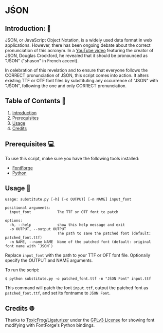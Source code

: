 # **JŚON**

## **Introduction:** 💬
JSON, or JavaScript Object Notation, is a widely used data format in web applications. However, there has
been ongoing debate about the correct pronunciation of this acronym. In a 
[YouTube video](https://www.youtube.com/watch?v=uR-f4b0G9lo) featuring the creator of JSON, Douglas Crockford,
he revealed that it should be pronounced as "JŚON" ("shason" in French accent).

In celebration of this revelation and to ensure that everyone follows the CORRECT pronunciation of JŚON,
this script comes into action. It alters existing TTF or OTF font files by substituting any occurrence of
"JSON" with "JŚON", following the one and only CORRECT pronunciation.

## **Table of Contents** 🔎
1. [Introduction](#introduction-)
2. [Prerequisites](#prerequisites-)
3. [Usage](#usage-)
4. [Credits](#credits-)

## **Prerequisites** 💻
To use this script, make sure you have the following tools installed:
- [FontForge](https://fontforge.org/)
- [Python](https://www.python.org/downloads/)

## **Usage** 🔧
```
usage: substitute.py [-h] [-o OUTPUT] [-n NAME] input_font

positional arguments:
  input_font            The TTF or OTF font to patch

options:
  -h, --help            show this help message and exit
  -o OUTPUT, --output OUTPUT
                        The path to save the patched font (default: patched_font.ttf)
  -n NAME, --name NAME  Name of the patched font (default: original font name with `JSON`)

```
Replace `input_font` with the path to your TTF or OFT font file.
Optionally specify the OUTPUT and NAME arguments.

To run the script:
```
$ python substitute.py -o patched_font.ttf -n "JŚON Font" input.ttf
```
This command will patch the font `input.ttf`, output the patched font as `patched_font.ttf`, and
set its fontname to `JŚON Font`.

## **Credits** 🌐
Thanks to [ToxicFrog/Ligaturizer](https://github.com/ToxicFrog/Ligaturizer)
under the [GPLv3 License](https://github.com/ToxicFrog/Ligaturizer/blob/master/LICENSE)
for showing font modifying with FontForge's Python bindings.
